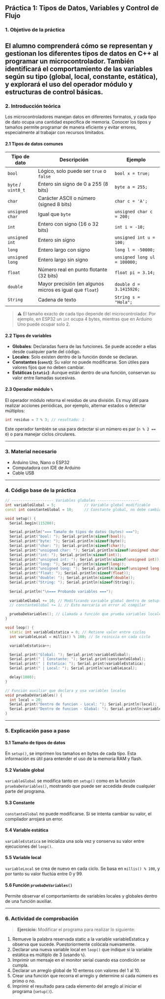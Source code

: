 ## **Práctica 1: Tipos de Datos, Variables y Control de Flujo**

### **1. Objetivo de la práctica**

El alumno comprenderá cómo se representan y gestionan los diferentes tipos de datos en C++ al programar un microcontrolador. También identificará el comportamiento de las variables según su tipo (global, local, constante, estática), y explorará el uso del operador módulo y estructuras de control básicas.
---

### **2. Introducción teórica**

Los microcontroladores manejan datos en diferentes formatos, y cada tipo de dato ocupa una cantidad específica de memoria. Conocer los tipos y tamaños permite programar de manera eficiente y evitar errores, especialmente al trabajar con recursos limitados.

#### **2.1 Tipos de datos comunes**

| Tipo de dato       | Descripción                                              | Ejemplo                      |
| ------------------ | -------------------------------------------------------- | ---------------------------- |
| `bool`             | Lógico, solo puede ser `true` o `false`                  | `bool x = true;`             |
| `byte` / `uint8_t` | Entero sin signo de 0 a 255 (8 bits)                     | `byte a = 255;`              |
| `char`             | Carácter ASCII o número (signed 8 bits)                  | `char c = 'A';`              |
| `unsigned char`    | Igual que `byte`                                         | `unsigned char c = 200;`     |
| `int`              | Entero con signo (16 o 32 bits)                          | `int i = -10;`               |
| `unsigned int`     | Entero sin signo                                         | `unsigned int u = 100;`      |
| `long`             | Entero largo con signo                                   | `long l = -50000;`           |
| `unsigned long`    | Entero largo sin signo                                   | `unsigned long ul = 100000;` |
| `float`            | Número real en punto flotante (32 bits)                  | `float pi = 3.14;`           |
| `double`           | Mayor precisión (en algunos micros es igual que `float`) | `double d = 3.1415926;`      |
| `String`           | Cadena de texto                                          | `String s = "Hola";`         |

> ⚠️ El tamaño exacto de cada tipo depende del microcontrolador. Por ejemplo, en ESP32 un `int` ocupa 4 bytes, mientras que en Arduino Uno puede ocupar solo 2.

#### **2.2 Tipos de variables**

* **Globales**: Declaradas fuera de las funciones. Se puede acceder a ellas desde cualquier parte del código.
* **Locales**: Solo existen dentro de la función donde se declaran.
* **Constantes (`const`)**: Su valor no puede modificarse. Son útiles para valores fijos que no deben cambiar.
* **Estáticas (`static`)**: Aunque están dentro de una función, conservan su valor entre llamadas sucesivas.

#### **2.3 Operador módulo `%`**

El operador módulo retorna el residuo de una división. Es muy útil para realizar acciones periódicas, por ejemplo, alternar estados o detectar múltiplos:

```cpp
int residuo = 7 % 3; // resultado: 1
```

Este operador también se usa para detectar si un número es par (`n % 2 == 0`) o para manejar ciclos circulares.

---

### **3. Material necesario**

* Arduino Uno, Nano o ESP32
* Computadora con IDE de Arduino
* Cable USB

---

### **4. Código base de la práctica**

```cpp
// ------------------- Variables globales -------------------
int variableGlobal = 5;             // Variable global modificable
const int constanteGlobal = 10;     // Constante global, no debe cambiar

void setup() {
  Serial.begin(115200);

  Serial.println("=== Tamaño de tipos de datos (bytes) ===");
  Serial.print("bool: "); Serial.println(sizeof(bool));
  Serial.print("byte: "); Serial.println(sizeof(byte));
  Serial.print("char: "); Serial.println(sizeof(char));
  Serial.print("unsigned char: "); Serial.println(sizeof(unsigned char));
  Serial.print("int: "); Serial.println(sizeof(int));
  Serial.print("unsigned int: "); Serial.println(sizeof(unsigned int));
  Serial.print("long: "); Serial.println(sizeof(long));
  Serial.print("unsigned long: "); Serial.println(sizeof(unsigned long));
  Serial.print("float: "); Serial.println(sizeof(float));
  Serial.print("double: "); Serial.println(sizeof(double));
  Serial.print("String: "); Serial.println(sizeof(String));
  
  Serial.println("\n=== Probando variables ===");
  
  variableGlobal += 10; // Modificando variable global dentro de setup()
  // constanteGlobal += 1; // Esto marcaría un error al compilar

  pruebaDeVariables(); // Llamada a función que prueba variables locales
}

void loop() {
  static int variableEstatica = 0; // Retiene valor entre ciclos
  int variableLocal = millis() % 100; // Se reinicia en cada ciclo

  variableEstatica++;

  Serial.print("Global: "); Serial.print(variableGlobal);
  Serial.print(" | Constante: "); Serial.print(constanteGlobal);
  Serial.print(" | Estatica: "); Serial.print(variableEstatica);
  Serial.print(" | Local: "); Serial.println(variableLocal);

  delay(1000);
}

// Función auxiliar que declara y usa variables locales
void pruebaDeVariables() {
  int local = 20;
  Serial.print("Dentro de funcion - Local: "); Serial.println(local);
  Serial.print("Dentro de funcion - Global: "); Serial.println(variableGlobal);
}
```

---

### **5. Explicación paso a paso**

#### **5.1 Tamaño de tipos de datos**

En `setup()`, se imprimen los tamaños en bytes de cada tipo. Esta información es útil para entender el uso de la memoria RAM y flash.

#### **5.2 Variable global**

`variableGlobal` se modifica tanto en `setup()` como en la función `pruebaDeVariables()`, mostrando que puede ser accedida desde cualquier parte del programa.

#### **5.3 Constante**

`constanteGlobal` no puede modificarse. Si se intenta cambiar su valor, el compilador arrojará un error.

#### **5.4 Variable estática**

`variableEstatica` se inicializa una sola vez y conserva su valor entre ejecuciones del `loop()`.

#### **5.5 Variable local**

`variableLocal` se crea de nuevo en cada ciclo. Se basa en `millis() % 100`, y por tanto su valor fluctúa entre 0 y 99.

#### **5.6 Función `pruebaDeVariables()`**

Permite observar el comportamiento de variables locales y globales dentro de una función auxiliar.

---

### **6. Actividad de comprobación**

> **Ejercicio:**
> Modificar el programa para realizar lo siguiente:

1. Remueve la palabra reservada static a la variable variableEstatica y observa que sucede. Puestoriormente colócala nuevamente. 
2. Declarar una nueva variable local en `loop()` que indique si la variable estática es múltiplo de 3 (usando `%`).
3. Imprimir un mensaje en el monitor serial cuando esa condición se cumpla.
4. Declarar un arreglo global de 10 enteros con valores del 1 al 10.
5. Crear una función que recorra el arreglo y determine si cada número es primo o no.
6. Imprimir el resultado para cada elemento del arreglo al iniciar el programa (`setup()`).


